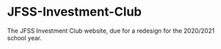 # JFSS-Investment-Club
The JFSS Investment Club website, due for a redesign for the 2020/2021 school year. 

